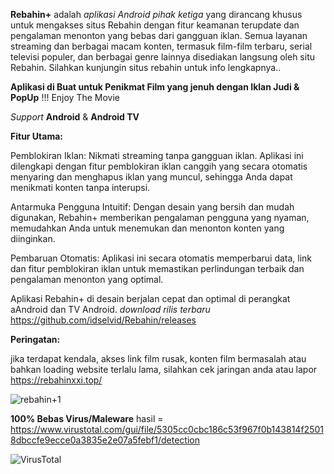 **Rebahin+** adalah _aplikasi Android pihak ketiga_ yang dirancang khusus untuk mengakses situs Rebahin dengan fitur keamanan terupdate dan pengalaman menonton yang bebas dari gangguan iklan.
Semua layanan streaming dan berbagai macam konten, termasuk film-film terbaru, serial televisi populer, dan berbagai genre lainnya disediakan langsung oleh situ Rebahin.
Silahkan kunjungin situs rebahin untuk info lengkapnya..

**Aplikasi di Buat untuk Penikmat Film yang jenuh dengan Iklan Judi & PopUp** !!! Enjoy The Movie

_Support_ **Android** & **Android TV**

**Fitur Utama:**

Pemblokiran Iklan: Nikmati streaming tanpa gangguan iklan. Aplikasi ini dilengkapi dengan fitur pemblokiran iklan canggih yang secara otomatis menyaring dan menghapus iklan yang muncul, sehingga Anda dapat menikmati konten tanpa interupsi.

Antarmuka Pengguna Intuitif: Dengan desain yang bersih dan mudah digunakan, Rebahin+ memberikan pengalaman pengguna yang nyaman, memudahkan Anda untuk menemukan dan menonton konten yang diinginkan.

Pembaruan Otomatis: Aplikasi ini secara otomatis memperbarui data, link dan fitur pemblokiran iklan untuk memastikan perlindungan terbaik dan pengalaman menonton yang optimal.

Aplikasi Rebahin+ di desain berjalan cepat dan optimal di perangkat aAndroid dan TV Android. _download rilis terbaru_ https://github.com/idselvid/Rebahin/releases



**Peringatan:**

jika terdapat kendala, akses link film rusak, konten film bermasalah atau bahkan loading website terlalu lama, silahkan cek jaringan anda atau lapor https://rebahinxxi.top/

![rebahin+1](https://github.com/idselvid/Rebahin/assets/166180231/1f8d6e55-fd71-4186-8b1f-735e7d2a75ce)

**100% Bebas Virus/Maleware**  hasil = https://www.virustotal.com/gui/file/5305cc0cbc186c53f967f0b143814f25018dbccfe9ecce0a3835e2e07a5febf1/detection

![VirusTotal](https://github.com/idselvid/Rebahin/assets/166180231/2a0c83db-255d-4801-b3be-82fef03b4550)
